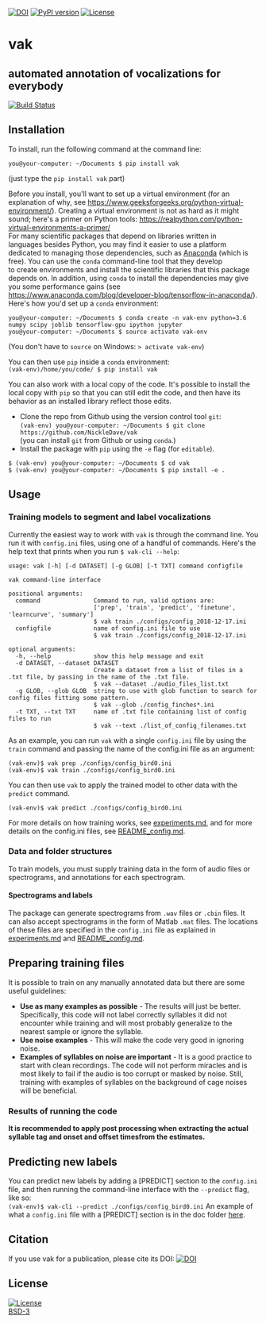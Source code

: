 [![DOI](https://zenodo.org/badge/173566541.svg)](https://zenodo.org/badge/latestdoi/173566541)
[![PyPI version](https://badge.fury.io/py/vak.svg)](https://badge.fury.io/py/vak)
[![License](https://img.shields.io/badge/License-BSD%203--Clause-blue.svg)](https://opensource.org/licenses/BSD-3-Clause)
# vak
## automated annotation of vocalizations for everybody
[![Build Status](https://travis-ci.com/NickleDave/vak.svg?branch=master)](https://travis-ci.com/NickleDave/vak)
## Installation
To install, run the following command at the command line:  
```console
you@your-computer: ~/Documents $ pip install vak
```
(just type the `pip install vak` part)

Before you install, you'll want to set up a virtual environment
(for an explanation of why, see
https://www.geeksforgeeks.org/python-virtual-environment/).
Creating a virtual environment is not as hard as it might sound;
here's a primer on Python tools: <https://realpython.com/python-virtual-environments-a-primer/>  
For many scientific packages that depend on libraries written in  
languages besides Python, you may find it easier to use 
a platform dedicated to managing those dependencies, such as
[Anaconda](https://www.anaconda.com/download) (which is free).
You can use the `conda` command-line tool that they develop  
to create environments and install the scientific libraries that this package 
depends on. In addition, using `conda` to install the dependencies may give you some performance gains 
(see <https://www.anaconda.com/blog/developer-blog/tensorflow-in-anaconda/>).  
Here's how you'd set up a `conda` environment:  
```console
you@your-computer: ~/Documents $ conda create -n vak-env python=3.6 numpy scipy joblib tensorflow-gpu ipython jupyter    
you@your-computer: ~/Documents $ source activate vak-env
```
(You don't have to `source` on Windows: `> activate vak-env`)  

You can then use `pip` inside a `conda` environment:  
`(vak-env)/home/you/code/ $ pip install vak`

You can also work with a local copy of the code.
It's possible to install the local copy with `pip` so that you can still edit 
the code, and then have its behavior as an installed library reflect those edits. 
  * Clone the repo from Github using the version control tool `git`:  
    `(vak-env) you@your-computer: ~/Documents $ git clone https://github.com/NickleDave/vak`  
(you can install `git` from Github or using `conda`.)  
  * Install the package with `pip` using the `-e` flag (for `editable`).  
  ```console
  $ (vak-env) you@your-computer: ~/Documents $ cd vak
  $ (vak-env) you@your-computer: ~/Documents $ pip install -e .
  ```

## Usage
### Training models to segment and label vocalizations
Currently the easiest way to work with `vak` is through the command line.
You run it with `config.ini` files, using one of a handful of commands.
Here's the help text that prints when you run `$ vak-cli --help`:  
```
usage: vak [-h] [-d DATASET] [-g GLOB] [-t TXT] command configfile

vak command-line interface

positional arguments:
  command               Command to run, valid options are:
                        ['prep', 'train', 'predict', 'finetune', 'learncurve', 'summary']
                        $ vak train ./configs/config_2018-12-17.ini
  configfile            name of config.ini file to use 
                        $ vak train ./configs/config_2018-12-17.ini

optional arguments:
  -h, --help            show this help message and exit
  -d DATASET, --dataset DATASET
                        Create a dataset from a list of files in a .txt file, by passing in the name of the .txt file.
                        $ vak --dataset ./audio_files_list.txt
  -g GLOB, --glob GLOB  string to use with glob function to search for config files fitting some pattern.
                        $ vak --glob ./config_finches*.ini
  -t TXT, --txt TXT     name of .txt file containing list of config files to run
                        $ vak --text ./list_of_config_filenames.txt
```

As an example, you can run `vak` with a single `config.ini` file 
by using the  `train` command and passing the name of the config.ini file as an argument:  
```
(vak-env)$ vak prep ./configs/config_bird0.ini
(vak-env)$ vak train ./configs/config_bird0.ini
```  

You can then use `vak` to apply the trained model to other data with the `predict` command.
```
(vak-env)$ vak predict ./configs/config_bird0.ini
```  

For more details on how training works, see [experiments.md](doc/experiments.md), 
and for more details on the config.ini files, see [README_config.md](doc/README_config.md).

### Data and folder structures
To train models, you must supply training data in the form of audio files or 
spectrograms, and annotations for each spectrogram.
#### Spectrograms and labels
The package can generate spectrograms from `.wav` files or `.cbin` files.
It can also accept spectrograms in the form of Matlab `.mat` files.
The locations of these files are specified in the `config.ini` file as explained in 
[experiments.md](doc/experiments.md) and [README_config.md](doc/README_config.md).

## Preparing training files

It is possible to train on any manually annotated data but there are some useful guidelines:
* __Use as many examples as possible__ - The results will just be better. Specifically, this code will not label correctly syllables it did not encounter while training and will most probably generalize to the nearest sample or ignore the syllable.
* __Use noise examples__ - This will make the code very good in ignoring noise.
* __Examples of syllables on noise are important__ - It is a good practice to start with clean recordings. The code will not perform miracles and is most likely to fail if the audio is too corrupt or masked by noise. Still, training with examples of syllables on the background of cage noises will be beneficial.

### Results of running the code

__It is recommended to apply post processing when extracting the actual syllable tag and onset and offset timesfrom the estimates.__

## Predicting new labels

You can predict new labels by adding a [PREDICT] section to the `config.ini` file, and 
then running the command-line interface with the `--predict` flag, like so:  
`(vak-env)$ vak-cli --predict ./configs/config_bird0.ini`
An example of what a `config.ini` file with a [PREDICT] section is 
in the doc folder [here](./doc/template_predict.ini).

## Citation
If you use vak for a publication, please cite its DOI:
[![DOI](https://zenodo.org/badge/173566541.svg)](https://zenodo.org/badge/latestdoi/173566541)

## License
[![License](https://img.shields.io/badge/License-BSD%203--Clause-blue.svg)](https://opensource.org/licenses/BSD-3-Clause)  
[BSD-3](./LICENSE)

